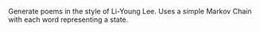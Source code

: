 Generate poems in the style of Li-Young Lee. Uses a simple Markov Chain with each word representing a state.

